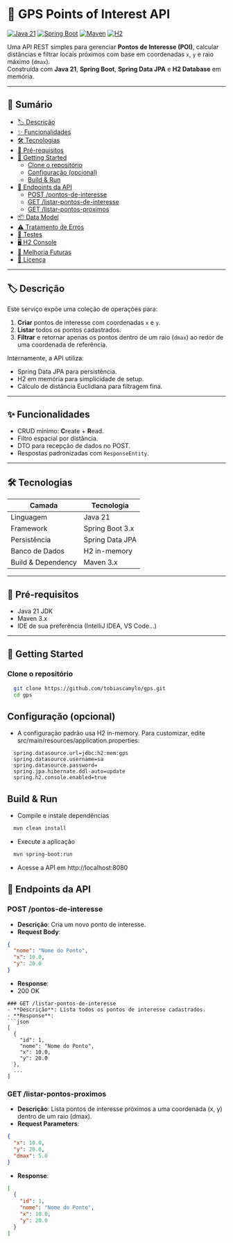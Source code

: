 # 📍 GPS Points of Interest API

[![Java 21](https://img.shields.io/badge/Java-21-blue)](https://www.oracle.com/java/) [![Spring Boot](https://img.shields.io/badge/Spring%20Boot-3.x-green)](https://spring.io/projects/spring-boot) [![Maven](https://img.shields.io/badge/Maven-3.x-red)](https://maven.apache.org/) [![H2](https://img.shields.io/badge/Database-H2-orange)](https://www.h2database.com/)

Uma API REST simples para gerenciar **Pontos de Interesse (POI)**, calcular distâncias e filtrar locais próximos com base em coordenadas `x`, `y` e raio máximo (`dmax`).  
Construída com **Java 21**, **Spring Boot**, **Spring Data JPA** e **H2 Database** em memória.

---

## 📖 Sumário

- [🏷️ Descrição](#️-descrição)
- [✨ Funcionalidades](#-funcionalidades)
- [🛠️ Tecnologias](#️-tecnologias)
- [🔧 Pré-requisitos](#️-pré-requisitos)
- [🚀 Getting Started](#-getting-started)
    - [Clone o repositório](#clone-o-repositório)
    - [Configuração (opcional)](#configuração-opcional)
    - [Build & Run](#build--run)
- [📡 Endpoints da API](#-endpoints-da-api)
    - [POST /pontos-de-interesse](#post-pontos-de-interesse)
    - [GET /listar-pontos-de-interesse](#get-listar-pontos-de-interesse)
    - [GET /listar-pontos-proximos](#get-listar-pontos-proximos)
- [📦 Data Model](#-data-model)
- [⚠️ Tratamento de Erros](#️-tratamento-de-erros)
- [🧪 Testes](#-testes)
- [🖥️ H2 Console](#️-h2-console)
- [🚧 Melhoria Futuras](#-melhoria-futuras)
- [📄 Licença](#-licença)

---

## 🏷️ Descrição

Este serviço expõe uma coleção de operações para:

1. **Criar** pontos de interesse com coordenadas `x` e `y`.
2. **Listar** todos os pontos cadastrados.
3. **Filtrar** e retornar apenas os pontos dentro de um raio (`dmax`) ao redor de uma coordenada de referência.

Internamente, a API utiliza:
- Spring Data JPA para persistência.
- H2 em memória para simplicidade de setup.
- Cálculo de distância Euclidiana para filtragem fina.

---

## ✨ Funcionalidades

- CRUD mínimo: **C**reate + **R**ead.
- Filtro espacial por distância.
- DTO para recepção de dados no POST.
- Respostas padronizadas com `ResponseEntity`.

---

## 🛠️ Tecnologias

| Camada            | Tecnologia            |
|-------------------|-----------------------|
| Linguagem         | Java 21               |
| Framework         | Spring Boot 3.x       |
| Persistência      | Spring Data JPA       |
| Banco de Dados    | H2 in-memory          |
| Build & Dependency| Maven 3.x             |

---

## 🔧 Pré-requisitos

- Java 21 JDK
- Maven 3.x
- IDE de sua preferência (IntelliJ IDEA, VS Code…)

---

## 🚀 Getting Started

### Clone o repositório

```bash
  git clone https://github.com/tobiascamylo/gps.git
  cd gps
```
## Configuração (opcional)
 - A configuração padrão usa H2 in-memory. Para customizar, edite src/main/resources/application.properties:
```properties
  spring.datasource.url=jdbc:h2:mem:gps
  spring.datasource.username=sa
  spring.datasource.password=
  spring.jpa.hibernate.ddl-auto=update
  spring.h2.console.enabled=true
```
## Build & Run
  - Compile e instale dependências
```bash
  mvn clean install
```
  - Execute a aplicação
```bash
  mvn spring-boot:run
```
  - Acesse a API em http://localhost:8080

## 📡 Endpoints da API
### POST /pontos-de-interesse
- **Descrição**: Cria um novo ponto de interesse.
- **Request Body**:
```json
{
  "nome": "Nome do Ponto",
  "x": 10.0,
  "y": 20.0
}
```
- **Response**:
 - 200 OK
```
### GET /listar-pontos-de-interesse
- **Descrição**: Lista todos os pontos de interesse cadastrados.
- **Response**:
```json
[
  {
    "id": 1,
    "nome": "Nome do Ponto",
    "x": 10.0,
    "y": 20.0
  },
  ...
]
``` 
### GET /listar-pontos-proximos
- **Descrição**: Lista pontos de interesse próximos a uma coordenada (x, y) dentro de um raio (dmax).
- **Request Parameters**:
```json
{
  "x": 10.0,
  "y": 20.0,
  "dmax": 5.0
}
```
- **Response**:
```json
[
  {
    "id": 1,
    "nome": "Nome do Ponto",
    "x": 10.0,
    "y": 20.0
  }
]
```

